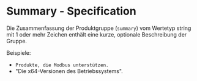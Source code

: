 # Summary - Specification

Die Zusammenfassung der Produktgruppe (`summary`) vom Wertetyp string mit 1 oder mehr Zeichen enthält eine kurze, optionale Beschreibung der Gruppe.

Beispiele:

* `Produkte, die Modbus unterstützen.`
* "Die x64-Versionen des Betriebssystems".
